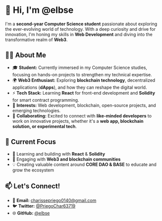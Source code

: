 # 👋 Hi, I'm **@elbse**

I'm a **second-year Computer Science student** passionate about exploring the ever-evolving world of technology. With a deep curiosity and drive for innovation, I'm honing my skills in **Web Development** and diving into the transformative realm of **Web3**.

## 👩‍💻 **About Me**
- 🎓 **Student:** Currently immersed in my Computer Science studies, focusing on hands-on projects to strengthen my technical expertise.
- 🌍 **Web3 Enthusiast:** Exploring **blockchain technology**, decentralized applications (**dApps**), and how they can reshape the digital world.
- ⚡ **Tech Stack:** Learning **React** for front-end development and **Solidity** for smart contract programming.
- 👀 **Interests:** Web development, blockchain, open-source projects, and emerging technologies.
- 💞️ **Collaborating:** Excited to connect with **like-minded developers** to work on innovative projects, whether it's a **web app, blockchain solution, or experimental tech**.

## 🚀 **Current Focus**
- 🌱 Learning and building with **React** & **Solidity**
- 🔗 Engaging with **Web3 and blockchain communities**
- 💡 Creating valuable content around **CORE DAO & BASE** to educate and grow the ecosystem

## 📫 **Let's Connect!**
- 📩 **Email:** [charissepriego0140@gmail.com](mailto:charissepriego0140@gmail.com)
- 🐦 **Twitter:** [@PriegoChar63719](https://x.com/PriegoChar63719)
- 🌐 **GitHub:** [@elbse](https://github.com/elbse)


